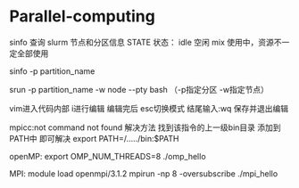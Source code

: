 # Parallel-computing

sinfo 查询 slurm 节点和分区信息
STATE 状态：
idle 空闲
mix 使用中，资源不一定全部使用

sinfo -p partition_name 

srun -p partition_name -w node --pty bash （-p指定分区 -w指定节点）

vim进入代码内部 i进行编辑 编辑完后 esc切换模式 结尾输入:wq 保存并退出编辑


mpicc:not command not found 解决方法
找到该指令的上一级bin目录 添加到PATH中 即可解决
export PATH=/...../bin:$PATH

openMP:
export OMP_NUM_THREADS=8
./omp_hello

MPI:
  module load openmpi/3.1.2
  mpirun -np 8 -oversubscribe ./mpi_hello
